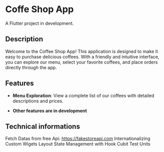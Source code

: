 # Coffe Shop App

A Flutter project in development.

## Description

Welcome to the Coffee Shop App! This application is designed to make it easy to purchase delicious coffees. With a friendly and intuitive interface, you can explore our menu, select your favorite coffees, and place orders directly through the app.

## Features

- **Menu Exploration**: View a complete list of our coffees with detailed descriptions and prices.

- **Other features are in development**

## Technical informations

Fetch Datas from free Api: https://fakestoreapi.com
Internationalizing
Custom Wigets
Layout 
State Management with Hook
Cubit
Test Units

